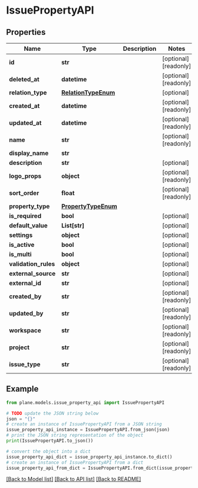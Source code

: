 # IssuePropertyAPI


## Properties

Name | Type | Description | Notes
------------ | ------------- | ------------- | -------------
**id** | **str** |  | [optional] [readonly] 
**deleted_at** | **datetime** |  | [optional] [readonly] 
**relation_type** | [**RelationTypeEnum**](RelationTypeEnum.md) |  | [optional] 
**created_at** | **datetime** |  | [optional] [readonly] 
**updated_at** | **datetime** |  | [optional] [readonly] 
**name** | **str** |  | [optional] [readonly] 
**display_name** | **str** |  | 
**description** | **str** |  | [optional] 
**logo_props** | **object** |  | [optional] [readonly] 
**sort_order** | **float** |  | [optional] [readonly] 
**property_type** | [**PropertyTypeEnum**](PropertyTypeEnum.md) |  | 
**is_required** | **bool** |  | [optional] 
**default_value** | **List[str]** |  | [optional] 
**settings** | **object** |  | [optional] 
**is_active** | **bool** |  | [optional] 
**is_multi** | **bool** |  | [optional] 
**validation_rules** | **object** |  | [optional] 
**external_source** | **str** |  | [optional] 
**external_id** | **str** |  | [optional] 
**created_by** | **str** |  | [optional] [readonly] 
**updated_by** | **str** |  | [optional] [readonly] 
**workspace** | **str** |  | [optional] [readonly] 
**project** | **str** |  | [optional] [readonly] 
**issue_type** | **str** |  | [optional] [readonly] 

## Example

```python
from plane.models.issue_property_api import IssuePropertyAPI

# TODO update the JSON string below
json = "{}"
# create an instance of IssuePropertyAPI from a JSON string
issue_property_api_instance = IssuePropertyAPI.from_json(json)
# print the JSON string representation of the object
print(IssuePropertyAPI.to_json())

# convert the object into a dict
issue_property_api_dict = issue_property_api_instance.to_dict()
# create an instance of IssuePropertyAPI from a dict
issue_property_api_from_dict = IssuePropertyAPI.from_dict(issue_property_api_dict)
```
[[Back to Model list]](../README.md#documentation-for-models) [[Back to API list]](../README.md#documentation-for-api-endpoints) [[Back to README]](../README.md)


